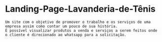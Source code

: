 # Landing-Page-Lavanderia-de-Tênis

    Um site com o objetivo de promover o trabalho e os serviços de uma empresa assim como contar um pouco de sua história.
    É possível visualizar produtos a venda e serviços a serem feitos onde o cliente é direcionado ao whatsapp para a solicitação.
